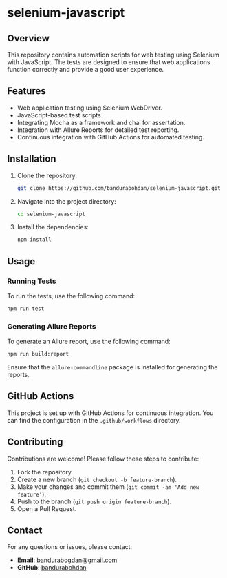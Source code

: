 # selenium-javascript

## Overview

This repository contains automation scripts for web testing using Selenium with JavaScript. The tests are designed to ensure that web applications function correctly and provide a good user experience.

## Features

- Web application testing using Selenium WebDriver.
- JavaScript-based test scripts.
- Integrating Mocha as a framework and chai for assertation.
- Integration with Allure Reports for detailed test reporting.
- Continuous integration with GitHub Actions for automated testing.


## Installation

1. Clone the repository:

    ```bash
    git clone https://github.com/bandurabohdan/selenium-javascript.git
    ```

2. Navigate into the project directory:

    ```bash
    cd selenium-javascript
    ```

3. Install the dependencies:

    ```bash
    npm install
    ```

## Usage

### Running Tests

To run the tests, use the following command:

```bash
npm run test
```

### Generating Allure Reports

To generate an Allure report, use the following command:

```bash
npm run build:report
```

Ensure that the `allure-commandline` package is installed for generating the reports.

## GitHub Actions

This project is set up with GitHub Actions for continuous integration. You can find the configuration in the `.github/workflows` directory.

## Contributing

Contributions are welcome! Please follow these steps to contribute:

1. Fork the repository.
2. Create a new branch (`git checkout -b feature-branch`).
3. Make your changes and commit them (`git commit -am 'Add new feature'`).
4. Push to the branch (`git push origin feature-branch`).
5. Open a Pull Request.

## Contact

For any questions or issues, please contact:

- **Email**: bandurabogdan@gmail.com
- **GitHub**: [bandurabohdan](https://github.com/bandurabohdan)
